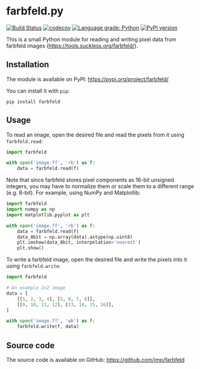 # farbfeld.py

[![Build Status](https://travis-ci.org/jmp/farbfeld.svg?branch=master)](https://travis-ci.org/jmp/farbfeld)
[![codecov](https://codecov.io/gh/jmp/farbfeld/branch/master/graph/badge.svg)](https://codecov.io/gh/jmp/farbfeld)
[![Language grade: Python](https://img.shields.io/lgtm/grade/python/g/jmp/farbfeld.svg)](https://lgtm.com/projects/g/jmp/farbfeld/context:python)
[![PyPI version](https://badge.fury.io/py/farbfeld.svg)](https://badge.fury.io/py/farbfeld)

This is a small Python module for reading and writing pixel data
from farbfeld images (https://tools.suckless.org/farbfeld/).

## Installation

The module is available on PyPI: https://pypi.org/project/farbfeld/

You can install it with `pip`:

    pip install farbfeld

## Usage

To read an image, open the desired file and read the pixels
from it using `farbfeld.read`:

```python
import farbfeld

with open('image.ff', 'rb') as f:
    data = farbfeld.read(f)
```

Note that since farbfeld stores pixel components as 16-bit
unsigned integers, you may have to normalize them or scale
them to a different range (e.g. 8-bit). For example, using
NumPy and Matplotlib:

```python
import farbfeld
import numpy as np
import matplotlib.pyplot as plt

with open('image.ff', 'rb') as f:
    data = farbfeld.read(f)
    data_8bit = np.array(data).astype(np.uint8)
    plt.imshow(data_8bit, interpolation='nearest')
    plt.show()
```

To write a farbfeld image, open the desired file and write the pixels
into it using `farbfeld.write`:

```python
import farbfeld

# An example 2x2 image
data = [
    [[1, 2, 3, 4], [5, 6, 7, 8]],
    [[9, 10, 11, 12], [13, 14, 15, 16]],
]

with open('image.ff', 'wb') as f:
    farbfeld.write(f, data)
```

## Source code

The source code is available on GitHub:
https://github.com/jmp/farbfeld
